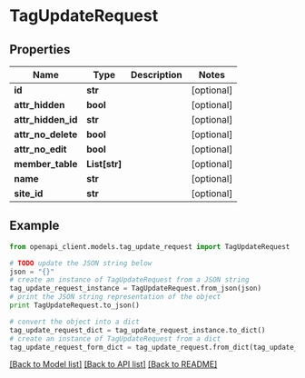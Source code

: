 # TagUpdateRequest


## Properties

Name | Type | Description | Notes
------------ | ------------- | ------------- | -------------
**id** | **str** |  | [optional] 
**attr_hidden** | **bool** |  | [optional] 
**attr_hidden_id** | **str** |  | [optional] 
**attr_no_delete** | **bool** |  | [optional] 
**attr_no_edit** | **bool** |  | [optional] 
**member_table** | **List[str]** |  | [optional] 
**name** | **str** |  | [optional] 
**site_id** | **str** |  | [optional] 

## Example

```python
from openapi_client.models.tag_update_request import TagUpdateRequest

# TODO update the JSON string below
json = "{}"
# create an instance of TagUpdateRequest from a JSON string
tag_update_request_instance = TagUpdateRequest.from_json(json)
# print the JSON string representation of the object
print TagUpdateRequest.to_json()

# convert the object into a dict
tag_update_request_dict = tag_update_request_instance.to_dict()
# create an instance of TagUpdateRequest from a dict
tag_update_request_form_dict = tag_update_request.from_dict(tag_update_request_dict)
```
[[Back to Model list]](../README.md#documentation-for-models) [[Back to API list]](../README.md#documentation-for-api-endpoints) [[Back to README]](../README.md)



